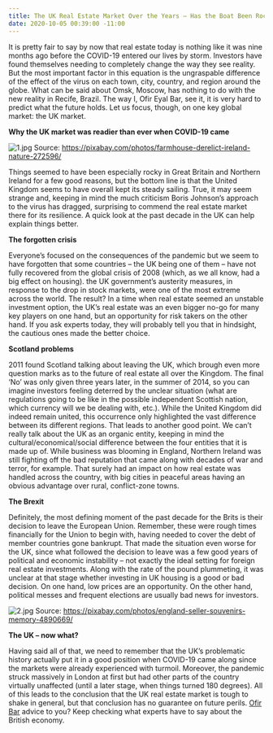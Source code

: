 ```yaml
---
title: The UK Real Estate Market Over the Years – Has the Boat Been Rocked?
date: 2020-10-05 00:39:00 -11:00
---
```


It is pretty fair to say by now that real estate today is nothing like it was nine months ago before the COVID-19 entered our lives by storm. Investors have found themselves needing to completely change the way they see reality. But the most important factor in this equation is the ungraspable difference of the effect of the virus on each town, city, country, and region around the globe. What can be said about Omsk, Moscow, has nothing to do with the new reality in Recife, Brazil. The way I, Ofir Eyal Bar, see it, it is very hard to predict what the future holds. Let us focus, though, on one key global market: the UK market.

**Why the UK market was readier than ever when COVID-19 came**

![1.jpg](/uploads/1.jpg)
Source: https://pixabay.com/photos/farmhouse-derelict-ireland-nature-272596/

Things seemed to have been especially rocky in Great Britain and Northern Ireland for a few good reasons, but the bottom line is that the United Kingdom seems to have overall kept its steady sailing. True, it may seem strange and, keeping in mind the much criticism Boris Johnson’s approach to the virus has dragged, surprising to commend the real estate market there for its resilience. A quick look at the past decade in the UK can help explain things better.

**The forgotten crisis**

Everyone’s focused on the consequences of the pandemic but we seem to have forgotten that some countries – the UK being one of them – have not fully recovered from the global crisis of 2008 (which, as we all know, had a big effect on housing). the UK government’s austerity measures, in response to the drop in stock markets, were one of the most extreme across the world. The result? In a time when real estate seemed an unstable investment option, the UK’s real estate was an even bigger no-go for many key players on one hand, but an opportunity for risk takers on the other hand. If you ask experts today, they will probably tell you that in hindsight, the cautious ones made the better choice.


**Scotland problems**

2011 found Scotland talking about leaving the UK, which brough even more question marks as to the future of real estate all over the Kingdom. The final ‘No’ was only given three years later, in the summer of 2014, so you can imagine investors feeling deterred by the unclear situation (what are regulations going to be like in the possible independent Scottish nation, which currency will we be dealing with, etc.). While the United Kingdom did indeed remain united, this occurrence only highlighted the vast difference between its different regions.
That leads to another good point. We can’t really talk about the UK as an organic entity, keeping in mind the cultural/economical/social difference between the four entities that it is made up of. While business was blooming in England, Northern Ireland was still fighting off the bad reputation that came along with decades of war and terror, for example. That surely had an impact on how real estate was handled across the country, with big cities in peaceful areas having an obvious advantage over rural, conflict-zone towns.


**The Brexit**

Definitely, the most defining moment of the past decade for the Brits is their decision to leave the European Union. Remember, these were rough times financially for the Union to begin with, having needed to cover the debt of member countries gone bankrupt. That made the situation even worse for the UK, since what followed the decision to leave was a few good years of political and economic instability – not exactly the ideal setting for foreign real estate investments. Along with the rate of the pound plummeting, it was unclear at that stage whether investing in UK housing is a good or bad decision. On one hand, low prices are an opportunity. On the other hand, political messes and frequent elections are usually bad news for investors.

![2.jpg](/uploads/2.jpg)
Source: https://pixabay.com/photos/england-seller-souvenirs-memory-4890669/

**The UK – now what?**

Having said all of that, we need to remember that the UK’s problematic history actually put it in a good position when COVID-19 came along since the markets were already experienced with turmoil. Moreover, the pandemic struck massively in London at first but had other parts of the country virtually unaffected (until a later stage, when things turned 180 degrees). All of this leads to the conclusion that the UK real estate market is tough to shake in general, but that conclusion has no guarantee on future perils. [Ofir Bar](https://www.linkedin.com/in/ofir-eyal-bar-074307181/?originalSubdomain=uk) advice to you? Keep checking what experts have to say about the British economy.

